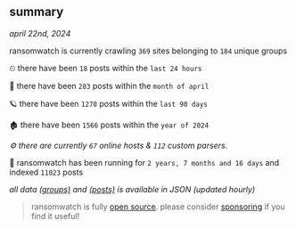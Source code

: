 
## summary
_april 22nd, 2024_

ransomwatch is currently crawling `369` sites belonging to `184` unique groups

⏲ there have been `18` posts within the `last 24 hours`

🦈 there have been `283` posts within the `month of april`

🪐 there have been `1278` posts within the `last 90 days`

🏚 there have been `1566` posts within the `year of 2024`

_⚙️ there are currently `67` online hosts & `112` custom parsers._

🦕 ransomwatch has been running for `2 years, 7 months and 16 days` and indexed `11023` posts

_all data  [(groups)](http://ransomwhat.telemetry.ltd/groups) and [(posts)](http://ransomwhat.telemetry.ltd/posts) is available in JSON (updated hourly)_

> ransomwatch is fully [open source](https://github.com/joshhighet/ransomwatch#ransomwatch--). please consider [sponsoring](https://github.com/sponsors/joshhighet) if you find it useful!
